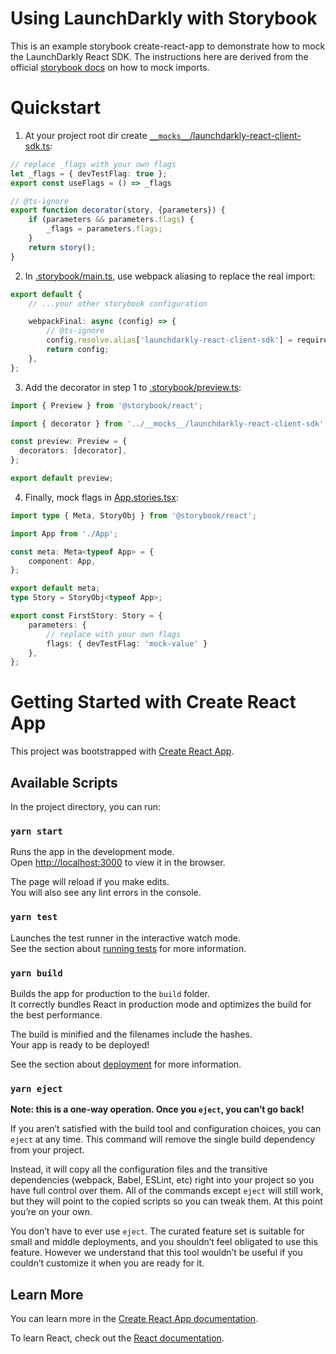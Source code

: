 # Using LaunchDarkly with Storybook

This is an example storybook create-react-app to demonstrate how to mock the LaunchDarkly React SDK. The instructions
here are derived from the official [storybook docs](https://storybook.js.org/docs/writing-stories/build-pages-with-storybook#mocking-imports) on how to mock imports.

# Quickstart

1. At your project root dir create [`__mocks__`/launchdarkly-react-client-sdk.ts](https://github.com/launchdarkly-labs/storybook-example/blob/main/__mocks__/launchdarkly-react-client-sdk.ts):

```ts
// replace _flags with your own flags
let _flags = { devTestFlag: true };
export const useFlags = () => _flags

// @ts-ignore
export function decorator(story, {parameters}) {
    if (parameters && parameters.flags) {
        _flags = parameters.flags;
    }
    return story();
}
```

2. In [.storybook/main.ts](https://github.com/launchdarkly-labs/storybook-example/blob/main/.storybook/main.ts), use webpack aliasing to replace the real import:

```ts
export default {
    // ...your other storybook configuration

    webpackFinal: async (config) => {
        // @ts-ignore
        config.resolve.alias['launchdarkly-react-client-sdk'] = require.resolve('../__mocks__/launchdarkly-react-client-sdk.ts');
        return config;
    },
};
```

3. Add the decorator in step 1 to [.storybook/preview.ts](https://github.com/launchdarkly-labs/storybook-example/blob/main/.storybook/preview.ts):

```ts
import { Preview } from '@storybook/react';

import { decorator } from '../__mocks__/launchdarkly-react-client-sdk';

const preview: Preview = {
  decorators: [decorator],
};

export default preview;
```

4. Finally, mock flags in [App.stories.tsx](https://github.com/launchdarkly-labs/storybook-example/blob/main/src/App.stories.tsx):

```ts
import type { Meta, StoryObj } from '@storybook/react';

import App from './App';

const meta: Meta<typeof App> = {
    component: App,
};

export default meta;
type Story = StoryObj<typeof App>;

export const FirstStory: Story = {
    parameters: {
        // replace with your own flags
        flags: { devTestFlag: 'mock-value' }
    },
};
```

# Getting Started with Create React App

This project was bootstrapped with [Create React App](https://github.com/facebook/create-react-app).

## Available Scripts

In the project directory, you can run:

### `yarn start`

Runs the app in the development mode.\
Open [http://localhost:3000](http://localhost:3000) to view it in the browser.

The page will reload if you make edits.\
You will also see any lint errors in the console.

### `yarn test`

Launches the test runner in the interactive watch mode.\
See the section about [running tests](https://facebook.github.io/create-react-app/docs/running-tests) for more information.

### `yarn build`

Builds the app for production to the `build` folder.\
It correctly bundles React in production mode and optimizes the build for the best performance.

The build is minified and the filenames include the hashes.\
Your app is ready to be deployed!

See the section about [deployment](https://facebook.github.io/create-react-app/docs/deployment) for more information.

### `yarn eject`

**Note: this is a one-way operation. Once you `eject`, you can’t go back!**

If you aren’t satisfied with the build tool and configuration choices, you can `eject` at any time. This command will remove the single build dependency from your project.

Instead, it will copy all the configuration files and the transitive dependencies (webpack, Babel, ESLint, etc) right into your project so you have full control over them. All of the commands except `eject` will still work, but they will point to the copied scripts so you can tweak them. At this point you’re on your own.

You don’t have to ever use `eject`. The curated feature set is suitable for small and middle deployments, and you shouldn’t feel obligated to use this feature. However we understand that this tool wouldn’t be useful if you couldn’t customize it when you are ready for it.

## Learn More

You can learn more in the [Create React App documentation](https://facebook.github.io/create-react-app/docs/getting-started).

To learn React, check out the [React documentation](https://reactjs.org/).
